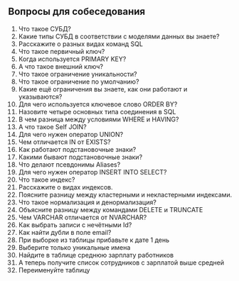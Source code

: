 ## Вопросы для собеседования

1. Что такое СУБД?
2. Какие типы СУБД в соответствии с моделями данных вы знаете?
3. Расскажите о разных видах команд SQL
4. Что такое первичный ключ?
5. Когда используется PRIMARY KEY?
6. А что такое внешний ключ?
7. Что такое ограничение уникальности?
8. Что такое ограничение по умолчанию?
9. Какие ещё ограничения вы знаете, как они работают и указываются?
10. Для чего используется ключевое слово ORDER BY?
11. Назовите четыре основных типа соединения в SQL
12. В чем разница между условиями WHERE и HAVING?
13. А что такое Self JOIN?
14. Для чего нужен оператор UNION?
15. Чем отличается IN от EXISTS?
16. Как работают подстановочные знаки?
17. Какими бывают подстановочные знаки?
18. Что делают псевдонимы Aliases?
19. Для чего нужен оператор INSERT INTO SELECT?
20. Что такое индекс?
21. Расскажите о видах индексов.
22. Поясните разницу между кластерными и некластерными индексами.
23. Что такое нормализация и денормализация?
24. Объясните разницу между командами DELETE и TRUNCATE
25. Чем VARCHAR отличается от NVARCHAR?
26. Как выбрать записи с нечётными Id?
27. Как найти дубли в поле email?
28. При выборке из таблицы прибавьте к дате 1 день
29. Выберите только уникальные имена
30. Найдите в таблице среднюю зарплату работников
31. А теперь получите список сотрудников с зарплатой выше средней
32. Переименуйте таблицу

